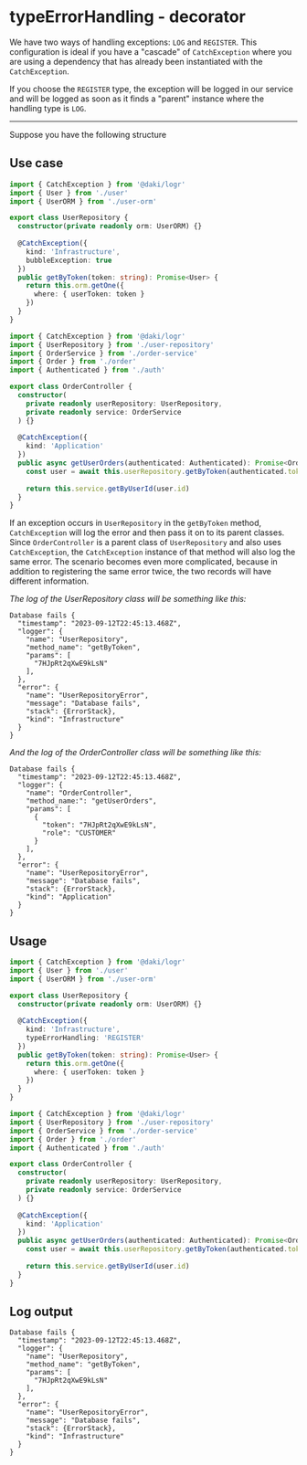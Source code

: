 # typeErrorHandling - decorator

We have two ways of handling exceptions: `LOG` and `REGISTER`.
This configuration is ideal if you have a "cascade" of `CatchException`
where you are using a dependency that has already been instantiated with the `CatchException`.

If you choose the `REGISTER` type, the exception will be logged in our service
and will be logged as soon as it finds a "parent" instance where the handling type is `LOG`.

---
Suppose you have the following structure

## Use case

```typescript
import { CatchException } from '@daki/logr'
import { User } from './user'
import { UserORM } from './user-orm'

export class UserRepository {
  constructor(private readonly orm: UserORM) {}
  
  @CatchException({
    kind: 'Infrastructure',
    bubbleException: true
  })
  public getByToken(token: string): Promise<User> {
    return this.orm.getOne({
      where: { userToken: token }
    })
  }
}
```

```typescript
import { CatchException } from '@daki/logr'
import { UserRepository } from './user-repository'
import { OrderService } from './order-service'
import { Order } from './order'
import { Authenticated } from './auth'

export class OrderController {
  constructor(
    private readonly userRepository: UserRepository,
    private readonly service: OrderService
  ) {}
  
  @CatchException({
    kind: 'Application'
  })
  public async getUserOrders(authenticated: Authenticated): Promise<Order[]> {
    const user = await this.userRepository.getByToken(authenticated.token)
    
    return this.service.getByUserId(user.id)
  }
}
```
If an exception occurs in `UserRepository` in the `getByToken` method, `CatchException` will log the error
and then pass it on to its parent classes.
Since `OrderController` is a parent class of `UserRepository` and also uses `CatchException`,
the `CatchException` instance of that method will also log the same error.
The scenario becomes even more complicated, because in addition to registering the same error twice,
the two records will have different information.

_The log of the UserRepository class will be something like this:_
```text
Database fails {
  "timestamp": "2023-09-12T22:45:13.468Z",
  "logger": {
    "name": "UserRepository",
    "method_name": "getByToken",
    "params": [
      "7HJpRt2qXwE9kLsN"
    ],
  },
  "error": {
    "name": "UserRepositoryError",
    "message": "Database fails",
    "stack": {ErrorStack},
    "kind": "Infrastructure"
  }
}
```

_And the log of the OrderController class will be something like this:_

```text
Database fails {
  "timestamp": "2023-09-12T22:45:13.468Z",
  "logger": {
    "name": "OrderController",
    "method_name:": "getUserOrders",
    "params": [
      {
        "token": "7HJpRt2qXwE9kLsN",
        "role": "CUSTOMER"
      }
    ],
  },
  "error": {
    "name": "UserRepositoryError",
    "message": "Database fails",
    "stack": {ErrorStack},
    "kind": "Application"
  }
}
```

## Usage
```typescript
import { CatchException } from '@daki/logr'
import { User } from './user'
import { UserORM } from './user-orm'

export class UserRepository {
  constructor(private readonly orm: UserORM) {}
  
  @CatchException({
    kind: 'Infrastructure',
    typeErrorHandling: 'REGISTER'
  })
  public getByToken(token: string): Promise<User> {
    return this.orm.getOne({
      where: { userToken: token }
    })
  }
}
```

```typescript
import { CatchException } from '@daki/logr'
import { UserRepository } from './user-repository'
import { OrderService } from './order-service'
import { Order } from './order'
import { Authenticated } from './auth'

export class OrderController {
  constructor(
    private readonly userRepository: UserRepository,
    private readonly service: OrderService
  ) {}
  
  @CatchException({
    kind: 'Application'
  })
  public async getUserOrders(authenticated: Authenticated): Promise<Order[]> {
    const user = await this.userRepository.getByToken(authenticated.token)
    
    return this.service.getByUserId(user.id)
  }
}
```

## Log output
```text
Database fails {
  "timestamp": "2023-09-12T22:45:13.468Z",
  "logger": {
    "name": "UserRepository",
    "method_name": "getByToken",
    "params": [
      "7HJpRt2qXwE9kLsN"
    ],
  },
  "error": {
    "name": "UserRepositoryError",
    "message": "Database fails",
    "stack": {ErrorStack},
    "kind": "Infrastructure"
  }
}
```